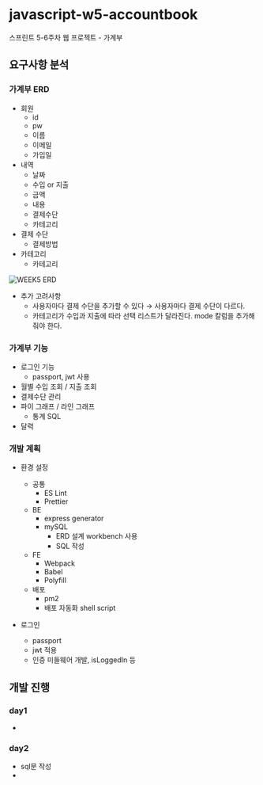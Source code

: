 # javascript-w5-accountbook

스프린트 5-6주차 웹 프로젝트 - 가계부

## 요구사항 분석

### 가계부 ERD

- 회원
  - id
  - pw
  - 이름
  - 이메일
  - 가입일
- 내역
  - 날짜
  - 수입 or 지출
  - 금액
  - 내용
  - 결제수단
  - 카테고리
- 결제 수단
  - 결제방법
- 카테고리
  - 카테고리

![WEEK5 ERD](https://user-images.githubusercontent.com/46799722/94427851-b5336d00-01ca-11eb-989a-0a09d4895084.JPG)

- 추가 고려사항
  - 사용자마다 결제 수단을 추가할 수 있다 → 사용자마다 결제 수단이 다르다.
  - 카테고리가 수입과 지출에 따라 선택 리스트가 달라진다. mode 칼럼을 추가해줘야 한다.

### 가계부 기능

- 로그인 기능
  - passport, jwt 사용
- 월별 수입 조회 / 지출 조회
- 결제수단 관리
- 파이 그래프 / 라인 그래프
  - 통계 SQL
- 달력

### 개발 계획

- 환경 설정

  - 공통
    - ES Lint
    - Prettier
  - BE
    - express generator
    - mySQL
      - ERD 설계 workbench 사용
      - SQL 작성
  - FE
    - Webpack
    - Babel
    - Polyfill
  - 배포
    - pm2
    - 배포 자동화 shell script

- 로그인
  - passport
  - jwt 적용
  - 인증 미들웨어 개발, isLoggedIn 등

## 개발 진행

### day1

-

### day2

- sql문 작성
-
